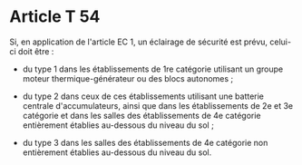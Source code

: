 # Article T 54

Si, en application de l'article EC 1, un éclairage de sécurité est prévu, celui-ci doit être :

- du type 1 dans les établissements de 1re catégorie utilisant un groupe moteur thermique-générateur ou des blocs autonomes ;

- du type 2 dans ceux de ces établissements utilisant une batterie centrale d'accumulateurs, ainsi que dans les établissements de 2e et 3e catégorie et dans les salles des établissements de 4e catégorie entièrement établies au-dessous du niveau du sol ;

- du type 3 dans les salles des établissements de 4e catégorie non entièrement établies au-dessous du niveau du sol.
